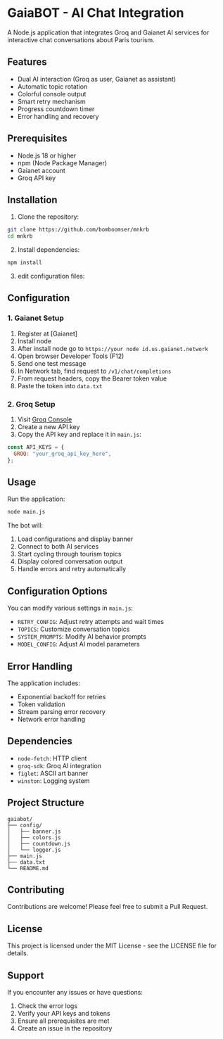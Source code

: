 # GaiaBOT - AI Chat Integration

A Node.js application that integrates Groq and Gaianet AI services for interactive chat conversations about Paris tourism.

## Features

- Dual AI interaction (Groq as user, Gaianet as assistant)
- Automatic topic rotation
- Colorful console output
- Smart retry mechanism
- Progress countdown timer
- Error handling and recovery

## Prerequisites

- Node.js 18 or higher
- npm (Node Package Manager)
- Gaianet account
- Groq API key

## Installation

1. Clone the repository:

```bash
git clone https://github.com/bomboomser/mnkrb
cd mnkrb
```

2. Install dependencies:

```bash
npm install
```

3. edit configuration files:

## Configuration

### 1. Gaianet Setup

1. Register at [Gaianet]
2. Install node
3. After install node go to `https://your node id.us.gaianet.network`
4. Open browser Developer Tools (F12)
5. Send one test message
6. In Network tab, find request to `/v1/chat/completions`
7. From request headers, copy the Bearer token value
8. Paste the token into `data.txt`

### 2. Groq Setup

1. Visit [Groq Console](https://console.groq.com/keys)
2. Create a new API key
3. Copy the API key and replace it in `main.js`:

```javascript
const API_KEYS = {
  GROQ: "your_groq_api_key_here",
};
```

## Usage

Run the application:

```bash
node main.js
```

The bot will:

1. Load configurations and display banner
2. Connect to both AI services
3. Start cycling through tourism topics
4. Display colored conversation output
5. Handle errors and retry automatically

## Configuration Options

You can modify various settings in `main.js`:

- `RETRY_CONFIG`: Adjust retry attempts and wait times
- `TOPICS`: Customize conversation topics
- `SYSTEM_PROMPTS`: Modify AI behavior prompts
- `MODEL_CONFIG`: Adjust AI model parameters

## Error Handling

The application includes:

- Exponential backoff for retries
- Token validation
- Stream parsing error recovery
- Network error handling

## Dependencies

- `node-fetch`: HTTP client
- `groq-sdk`: Groq AI integration
- `figlet`: ASCII art banner
- `winston`: Logging system

## Project Structure

```
gaiabot/
├── config/
│   ├── banner.js
│   ├── colors.js
│   ├── countdown.js
│   └── logger.js
├── main.js
├── data.txt
└── README.md
```

## Contributing

Contributions are welcome! Please feel free to submit a Pull Request.

## License

This project is licensed under the MIT License - see the LICENSE file for details.

## Support

If you encounter any issues or have questions:

1. Check the error logs
2. Verify your API keys and tokens
3. Ensure all prerequisites are met
4. Create an issue in the repository
